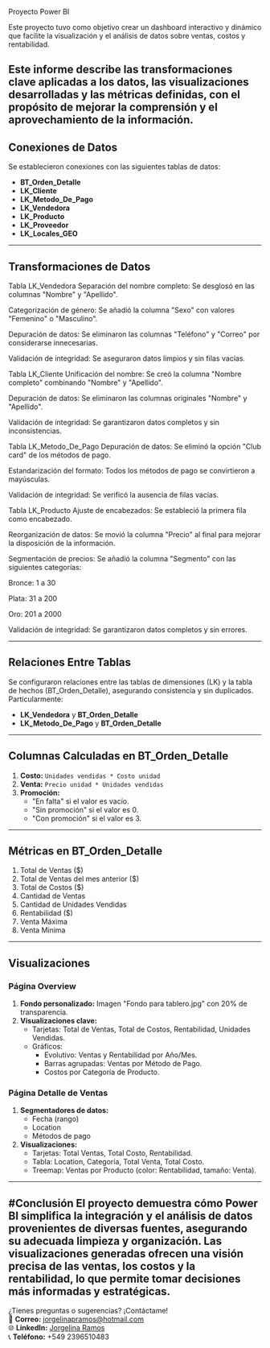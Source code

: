 Proyecto Power BI

Este proyecto tuvo como objetivo crear un dashboard interactivo y dinámico que facilite la visualización y el análisis de datos sobre ventas, costos y rentabilidad.

Este informe describe las transformaciones clave aplicadas a los datos, las visualizaciones desarrolladas y las métricas definidas, con el propósito de mejorar la comprensión y el aprovechamiento de la información.
---

## Conexiones de Datos

Se establecieron conexiones con las siguientes tablas de datos:

- **BT_Orden_Detalle**
- **LK_Cliente**
- **LK_Metodo_De_Pago**
- **LK_Vendedora**
- **LK_Producto**
- **LK_Proveedor**
- **LK_Locales_GEO**

---

 ## Transformaciones de Datos
Tabla LK_Vendedora
Separación del nombre completo: Se desglosó en las columnas "Nombre" y "Apellido".

Categorización de género: Se añadió la columna "Sexo" con valores "Femenino" o "Masculino".

Depuración de datos: Se eliminaron las columnas "Teléfono" y "Correo" por considerarse innecesarias.

Validación de integridad: Se aseguraron datos limpios y sin filas vacías.

Tabla LK_Cliente
Unificación del nombre: Se creó la columna "Nombre completo" combinando "Nombre" y "Apellido".

Depuración de datos: Se eliminaron las columnas originales "Nombre" y "Apellido".

Validación de integridad: Se garantizaron datos completos y sin inconsistencias.

Tabla LK_Metodo_De_Pago
Depuración de datos: Se eliminó la opción "Club card" de los métodos de pago.

Estandarización del formato: Todos los métodos de pago se convirtieron a mayúsculas.

Validación de integridad: Se verificó la ausencia de filas vacías.

Tabla LK_Producto
Ajuste de encabezados: Se estableció la primera fila como encabezado.

Reorganización de datos: Se movió la columna "Precio" al final para mejorar la disposición de la información.

Segmentación de precios: Se añadió la columna "Segmento" con las siguientes categorías:

Bronce: 1 a 30

Plata: 31 a 200

Oro: 201 a 2000 

Validación de integridad: Se garantizaron datos completos y sin errores.

---

## Relaciones Entre Tablas

Se configuraron relaciones entre las tablas de dimensiones (LK) y la tabla de hechos (BT_Orden_Detalle), asegurando consistencia y sin duplicados. Particularmente:

- **LK_Vendedora** y **BT_Orden_Detalle**
- **LK_Metodo_De_Pago** y **BT_Orden_Detalle**

---

## Columnas Calculadas en BT_Orden_Detalle

1. **Costo:** `Unidades vendidas * Costo unidad`
2. **Venta:** `Precio unidad * Unidades vendidas`
3. **Promoción:**
   - "En falta" si el valor es vacío.
   - "Sin promoción" si el valor es 0.
   - "Con promoción" si el valor es 3.

---

## Métricas en BT_Orden_Detalle

1. Total de Ventas ($)  
2. Total de Ventas del mes anterior ($)  
3. Total de Costos ($)  
4. Cantidad de Ventas  
5. Cantidad de Unidades Vendidas  
6. Rentabilidad ($)  
7. Venta Máxima  
8. Venta Mínima  

---

## Visualizaciones

### Página Overview

1. **Fondo personalizado:** Imagen "Fondo para tablero.jpg" con 20% de transparencia.  
2. **Visualizaciones clave:**
   - Tarjetas: Total de Ventas, Total de Costos, Rentabilidad, Unidades Vendidas.
   - Gráficos:
     - Evolutivo: Ventas y Rentabilidad por Año/Mes.
     - Barras agrupadas: Ventas por Método de Pago.
     - Costos por Categoría de Producto.

### Página Detalle de Ventas

1. **Segmentadores de datos:**
   - Fecha (rango)
   - Location
   - Métodos de pago
2. **Visualizaciones:**
   - Tarjetas: Total Ventas, Total Costo, Rentabilidad.
   - Tabla: Location, Categoría, Total Venta, Total Costo.
   - Treemap: Ventas por Producto (color: Rentabilidad, tamaño: Venta).

---

#Conclusión
El proyecto demuestra cómo Power BI simplifica la integración y el análisis de datos provenientes de diversas fuentes, asegurando su adecuada limpieza y organización. Las visualizaciones generadas ofrecen una visión precisa de las ventas, los costos y la rentabilidad, lo que permite tomar decisiones más informadas y estratégicas.
---

¿Tienes preguntas o sugerencias? ¡Contáctame!  
📧 **Correo:** jorgelinapramos@hotmail.com  
🌐 **LinkedIn:** [Jorgelina Ramos](https://www.linkedin.com/in/jorgelina-p-l-ramos-83564422b/)  
📞 **Teléfono:** +549 2396510483
